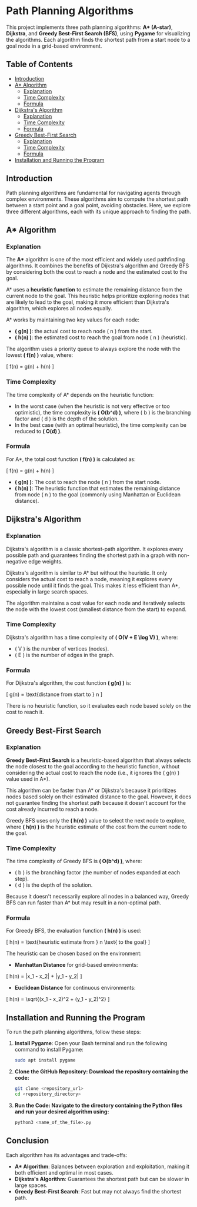 # Path Planning Algorithms

This project implements three path planning algorithms: **A\* (A-star)**, **Dijkstra**, and **Greedy Best-First Search (BFS)**, using **Pygame** for visualizing the algorithms. Each algorithm finds the shortest path from a start node to a goal node in a grid-based environment.

## Table of Contents
- [Introduction](#introduction)
- [A\* Algorithm](#a-algorithm)
  - [Explanation](#explanation-1)
  - [Time Complexity](#time-complexity)
  - [Formula](#formula)
- [Dijkstra's Algorithm](#dijkstras-algorithm)
  - [Explanation](#explanation-2)
  - [Time Complexity](#time-complexity-1)
  - [Formula](#formula-1)
- [Greedy Best-First Search](#greedy-best-first-search)
  - [Explanation](#explanation-3)
  - [Time Complexity](#time-complexity-2)
  - [Formula](#formula-2)
- [Installation and Running the Program](#installation-and-running-the-program)

## Introduction
Path planning algorithms are fundamental for navigating agents through complex environments. These algorithms aim to compute the shortest path between a start point and a goal point, avoiding obstacles. Here, we explore three different algorithms, each with its unique approach to finding the path.

## A* Algorithm

### Explanation
The **A\*** algorithm is one of the most efficient and widely used pathfinding algorithms. It combines the benefits of Dijkstra's algorithm and Greedy BFS by considering both the cost to reach a node and the estimated cost to the goal.

A\* uses a **heuristic function** to estimate the remaining distance from the current node to the goal. This heuristic helps prioritize exploring nodes that are likely to lead to the goal, making it more efficient than Dijkstra's algorithm, which explores all nodes equally.

A\* works by maintaining two key values for each node:
- **\( g(n) \)**: the actual cost to reach node \( n \) from the start.
- **\( h(n) \)**: the estimated cost to reach the goal from node \( n \) (heuristic).

The algorithm uses a priority queue to always explore the node with the lowest **\( f(n) \)** value, where:

\[
f(n) = g(n) + h(n)
\]

### Time Complexity
The time complexity of A\* depends on the heuristic function:
- In the worst case (when the heuristic is not very effective or too optimistic), the time complexity is **\( O(b^d) \)**, where \( b \) is the branching factor and \( d \) is the depth of the solution.
- In the best case (with an optimal heuristic), the time complexity can be reduced to **\( O(d) \)**.

### Formula
For A\*, the total cost function **\( f(n) \)** is calculated as:

\[
f(n) = g(n) + h(n)
\]

- **\( g(n) \)**: The cost to reach the node \( n \) from the start node.
- **\( h(n) \)**: The heuristic function that estimates the remaining distance from node \( n \) to the goal (commonly using Manhattan or Euclidean distance).

## Dijkstra's Algorithm

### Explanation
Dijkstra's algorithm is a classic shortest-path algorithm. It explores every possible path and guarantees finding the shortest path in a graph with non-negative edge weights.

Dijkstra's algorithm is similar to A\* but without the heuristic. It only considers the actual cost to reach a node, meaning it explores every possible node until it finds the goal. This makes it less efficient than A\*, especially in large search spaces.

The algorithm maintains a cost value for each node and iteratively selects the node with the lowest cost (smallest distance from the start) to expand.

### Time Complexity
Dijkstra's algorithm has a time complexity of **\( O(V + E \log V) \)**, where:
- \( V \) is the number of vertices (nodes).
- \( E \) is the number of edges in the graph.

### Formula
For Dijkstra's algorithm, the cost function **\( g(n) \)** is:

\[
g(n) = \text{distance from start to } n
\]

There is no heuristic function, so it evaluates each node based solely on the cost to reach it.

## Greedy Best-First Search

### Explanation
**Greedy Best-First Search** is a heuristic-based algorithm that always selects the node closest to the goal according to the heuristic function, without considering the actual cost to reach the node (i.e., it ignores the \( g(n) \) value used in A\*).

This algorithm can be faster than A\* or Dijkstra's because it prioritizes nodes based solely on their estimated distance to the goal. However, it does not guarantee finding the shortest path because it doesn't account for the cost already incurred to reach a node.

Greedy BFS uses only the **\( h(n) \)** value to select the next node to explore, where **\( h(n) \)** is the heuristic estimate of the cost from the current node to the goal.

### Time Complexity
The time complexity of Greedy BFS is **\( O(b^d) \)**, where:
- \( b \) is the branching factor (the number of nodes expanded at each step).
- \( d \) is the depth of the solution.

Because it doesn't necessarily explore all nodes in a balanced way, Greedy BFS can run faster than A\* but may result in a non-optimal path.

### Formula
For Greedy BFS, the evaluation function **\( h(n) \)** is used:

\[
h(n) = \text{heuristic estimate from } n \text{ to the goal}
\]

The heuristic can be chosen based on the environment:
- **Manhattan Distance** for grid-based environments:
  
\[
h(n) = |x_1 - x_2| + |y_1 - y_2|
\]

- **Euclidean Distance** for continuous environments:

\[
h(n) = \sqrt{(x_1 - x_2)^2 + (y_1 - y_2)^2}
\]

## Installation and Running the Program
To run the path planning algorithms, follow these steps:

1. **Install Pygame**:
   Open your Bash terminal and run the following command to install Pygame:

   ```bash
   sudo apt install pygame

2. **Clone the GitHub Repository: Download the repository containing the code:**
   ```bash 
   git clone <repository_url>
   cd <repository_directory>

3. **Run the Code: Navigate to the directory containing the Python files and run your desired algorithm using:**
   ```bash
   python3 <name_of_the_file>.py

## Conclusion
Each algorithm has its advantages and trade-offs:
- **A\* Algorithm**: Balances between exploration and exploitation, making it both efficient and optimal in most cases.
- **Dijkstra's Algorithm**: Guarantees the shortest path but can be slower in large spaces.
- **Greedy Best-First Search**: Fast but may not always find the shortest path.

